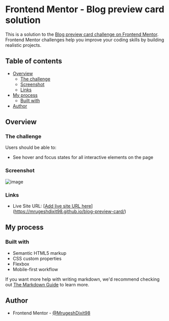 # Frontend Mentor - Blog preview card solution

This is a solution to the [Blog preview card challenge on Frontend Mentor](https://www.frontendmentor.io/challenges/blog-preview-card-ckPaj01IcS). Frontend Mentor challenges help you improve your coding skills by building realistic projects. 

## Table of contents

- [Overview](#overview)
  - [The challenge](#the-challenge)
  - [Screenshot](#screenshot)
  - [Links](#links)
- [My process](#my-process)
  - [Built with](#built-with)
- [Author](#author)


## Overview

### The challenge

Users should be able to:

- See hover and focus states for all interactive elements on the page

### Screenshot

![image](https://github.com/MrugeshDixit98/blog-preview-card/assets/107975508/d0aa324d-27c4-4e81-873b-26ac190ed443)

### Links

- Live Site URL: [[Add live site URL here](https://your-live-site-url.com)](https://mrugeshdixit98.github.io/blog-preview-card/)

## My process

### Built with

- Semantic HTML5 markup
- CSS custom properties
- Flexbox
- Mobile-first workflow

If you want more help with writing markdown, we'd recommend checking out [The Markdown Guide](https://www.markdownguide.org/) to learn more.

## Author

- Frontend Mentor - [@MrugeshDixit98]([https://www.frontendmentor.io/profile/yourusername](https://www.frontendmentor.io/profile/MrugeshDixit98))

